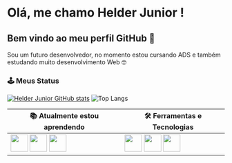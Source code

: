 # Olá, me chamo Helder Junior ! 
## Bem vindo ao meu perfil GitHub 👋
Sou um futuro desenvolvedor, no momento estou cursando ADS e também estudando muito desenvolvimento Web 🤓

### 🕹️ Meus Status

[![Helder Junior GitHub stats](https://github-readme-stats.vercel.app/api?username=helderjuniores)](https://github.com/helderjuniores/github-readme-stats)
![Top Langs](https://github-readme-stats.vercel.app/api/top-langs/?username=helderjuniores&langs_count=8)


| 📚 Atualmente estou aprendendo | 🛠️ Ferramentas e Tecnologias |
|----------------------------|---------------------------|
| <a href= "https://developer.mozilla.org/pt-BR/docs/Web/HTML" target:_blank><img src="https://cdn.jsdelivr.net/gh/devicons/devicon/icons/html5/html5-original.svg" width="40"/></a> <img src="https://cdn.jsdelivr.net/gh/devicons/devicon/icons/css3/css3-original.svg" width="40"/> <img src="https://cdn.jsdelivr.net/gh/devicons/devicon/icons/javascript/javascript-original.svg" width="40"/> | <img src="https://cdn.jsdelivr.net/gh/devicons/devicon/icons/fedora/fedora-plain.svg" width="40"/> <img src="https://cdn.jsdelivr.net/gh/devicons/devicon/icons/git/git-original.svg" width="40"/> <img src="https://cdn.jsdelivr.net/gh/devicons/devicon/icons/vscode/vscode-original.svg" width="40"/> |

<!--
### 📫 Como entrar em contato comigo

<div>
<img src="https://img.shields.io/badge/Microsoft_Outlook-0078D4?style=for-the-badge&logo=microsoft-outlook&logoColor=white" />
<img src="https://img.shields.io/badge/Telegram-2CA5E0?style=for-the-badge&logo=telegram&logoColor=white" />
<img src="https://img.shields.io/badge/Instagram-E4405F?style=for-the-badge&logo=instagram&logoColor=white" />
</div>
-->
